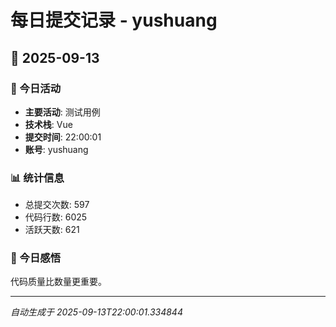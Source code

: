 # 每日提交记录 - yushuang

## 📅 2025-09-13

### 🎯 今日活动
- **主要活动**: 测试用例
- **技术栈**: Vue
- **提交时间**: 22:00:01
- **账号**: yushuang

### 📊 统计信息
- 总提交次数: 597
- 代码行数: 6025
- 活跃天数: 621

### 💭 今日感悟
代码质量比数量更重要。

---
*自动生成于 2025-09-13T22:00:01.334844*
